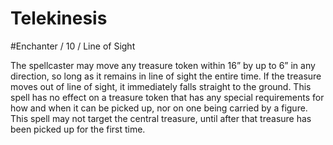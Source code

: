 # Telekinesis
#Enchanter / 10 / Line of Sight

The spellcaster may move any treasure token within 16” by up to 6” in any direction, so long as it remains in line of sight the entire time. If the treasure moves out of line of sight, it immediately falls straight to the ground. This spell has no effect on a treasure token that has any special requirements for how and when it can be picked up, nor on one being carried by a figure. This spell may not target the central treasure, until after that treasure has been picked up for the first time.